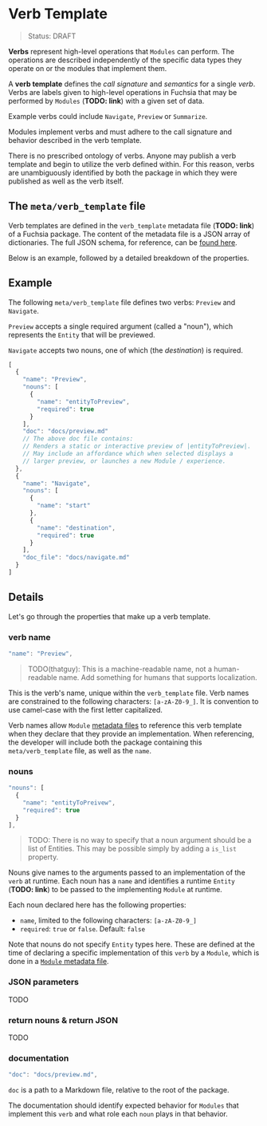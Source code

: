 Verb Template
=============
> Status: DRAFT

**Verbs** represent high-level operations that `Modules` can perform. The operations are described independently of the specific data types they operate on or the modules that implement them.

A **verb template** defines the *call signature* and *semantics* for a single
*verb*. Verbs are labels given to high-level operations in Fuchsia that may be
performed by `Modules` (**TODO: link**) with a given set of data.

Example verbs could include `Navigate`, `Preview` or `Summarize`.

Modules implement verbs and must adhere to the call signature and behavior
described in the verb template.

There is no prescribed ontology of verbs. Anyone may publish a verb template and
begin to utilize the verb defined within. For this reason, verbs are
unambiguously identified by both the package in which they were published as
well as the verb itself.

## The `meta/verb_template` file

Verb templates are defined in the `verb_template` metadata file (**TODO: link**) of a
Fuchsia package. The content of the metadata file is a JSON array of
dictionaries. The full JSON schema, for reference, can be [found
here](../src/package_manager/metadata_schemas/verb_template.json).

Below is an example, followed by a detailed breakdown of the properties.

## Example

The following `meta/verb_template` file defines two verbs: `Preview` and `Navigate`.

`Preview` accepts a single required argument (called a "noun"), which represents the `Entity` that will be previewed.

`Navigate` accepts two nouns, one of which (the *destination*) is required.

```javascript
[
  {
    "name": "Preview",
    "nouns": [
      {
        "name": "entityToPreview",
        "required": true
      }
    ],
    "doc": "docs/preview.md"
    // The above doc file contains:
    // Renders a static or interactive preview of |entityToPreview|.
    // May include an affordance which when selected displays a
    // larger preview, or launches a new Module / experience.
  },
  {
    "name": "Navigate",
    "nouns": [
      {
        "name": "start"
      },
      {
        "name": "destination",
        "required": true
      }
    ],
    "doc_file": "docs/navigate.md"
  }
]
```

## Details

Let's go through the properties that make up a verb template.

### verb name

```javascript
"name": "Preview",
```
> TODO(thatguy): This is a machine-readable name, not a human-readable name. Add
> something for humans that supports localization.

This is the verb's name, unique within the `verb_template` file. Verb names are
constrained to the following characters: `[a-zA-Z0-9_]`. It is convention to use
camel-case with the first letter capitalized.

Verb names allow `Module` [metadata files](module.md) to reference this verb template when they declare that they provide an implementation. When referencing, the developer will
include both the package containing this `meta/verb_template` file, as well as the `name`.  

### nouns

```javascript
"nouns": [
  {
    "name": "entityToPreivew",
    "required": true
  }
],
```

> TODO: There is no way to specify that a noun argument should be a list of Entities.
> This may be possible simply by adding a `is_list` property.

Nouns give names to the arguments passed to an implementation of the `verb` at runtime.
Each noun has a `name` and identifies a runtime `Entity` (**TODO: link**) to be passed
to the implementing `Module` at runtime.

Each noun declared here has the following properties:

* `name`, limited to the following characters: `[a-zA-Z0-9_]`
* `required`: `true` or `false`. Default: `false`

Note that nouns do not specify `Entity` types here. These are
defined at the time of declaring a specific implementation of this `verb`
by a `Module`, which is done in a [`Module` metadata file](module.md).

### JSON parameters

TODO

### return nouns & return JSON

TODO

### documentation

```javascript
"doc": "docs/preview.md",
```
`doc` is a path to a Markdown file, relative to the root of the package.

The documentation should identify expected behavior for `Modules` that
implement this `verb` and what role each `noun` plays in that behavior.
